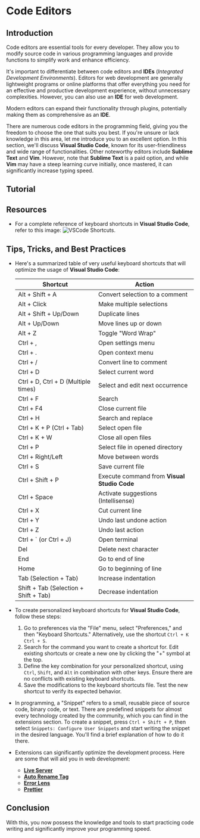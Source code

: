 # Code Editors

## Introduction

Code editors are essential tools for every developer. They allow you to modify source code in various programming languages and provide functions to simplify work and enhance efficiency.

It's important to differentiate between code editors and **IDEs** (_Integrated Development Environments_). Editors for web development are generally lightweight programs or online platforms that offer everything you need for an effective and productive development experience, without unnecessary complexities. However, you can also use an **IDE** for web development.

Modern editors can expand their functionality through plugins, potentially making them as comprehensive as an **IDE**.

There are numerous code editors in the programming field, giving you the freedom to choose the one that suits you best. If you're unsure or lack knowledge in this area, let me introduce you to an excellent option. In this section, we'll discuss **Visual Studio Code**, known for its user-friendliness and wide range of functionalities. Other noteworthy editors include **Sublime Text** and **Vim**. However, note that **Sublime Text** is a paid option, and while **Vim** may have a steep learning curve initially, once mastered, it can significantly increase typing speed.

## Tutorial

<!-- Add a Video tutorial -->

## Resources

-   For a complete reference of keyboard shortcuts in **Visual Studio Code**, refer to this image:
    ![VSCode Shortcuts](https://code.visualstudio.com/assets/docs/getstarted/tips-and-tricks/KeyboardReferenceSheet.png).

## Tips, Tricks, and Best Practices

-   Here's a summarized table of very useful keyboard shortcuts that will optimize the usage of **Visual Studio Code**:

    | Shortcut                              | Action                                      |
    | ------------------------------------- | ------------------------------------------- |
    | Alt + Shift + A                       | Convert selection to a comment              |
    | Alt + Click                           | Make multiple selections                    |
    | Alt + Shift + Up/Down                 | Duplicate lines                             |
    | Alt + Up/Down                         | Move lines up or down                       |
    | Alt + Z                               | Toggle "Word Wrap"                          |
    | Ctrl + ,                              | Open settings menu                          |
    | Ctrl + .                              | Open context menu                           |
    | Ctrl + /                              | Convert line to comment                     |
    | Ctrl + D                              | Select current word                         |
    | Ctrl + D, Ctrl + D (Multiple times)   | Select and edit next occurrence             |
    | Ctrl + F                              | Search                                      |
    | Ctrl + F4                             | Close current file                          |
    | Ctrl + H                              | Search and replace                          |
    | Ctrl + K + P (Ctrl + Tab)             | Select open file                            |
    | Ctrl + K + W                          | Close all open files                        |
    | Ctrl + P                              | Select file in opened directory             |
    | Ctrl + Right/Left                     | Move between words                          |
    | Ctrl + S                              | Save current file                           |
    | Ctrl + Shift + P                      | Execute command from **Visual Studio Code** |
    | Ctrl + Space                          | Activate suggestions (Intellisense)         |
    | Ctrl + X                              | Cut current line                            |
    | Ctrl + Y                              | Undo last undone action                     |
    | Ctrl + Z                              | Undo last action                            |
    | Ctrl + ` (or Ctrl + J)                | Open terminal                               |
    | Del                                   | Delete next character                       |
    | End                                   | Go to end of line                           |
    | Home                                  | Go to beginning of line                     |
    | Tab (Selection + Tab)                 | Increase indentation                        |
    | Shift + Tab (Selection + Shift + Tab) | Decrease indentation                        |

-   To create personalized keyboard shortcuts for **Visual Studio Code**, follow these steps:

    1. Go to preferences via the "File" menu, select "Preferences," and then "Keyboard Shortcuts." Alternatively, use the shortcut `Ctrl + K Ctrl + S`.
    2. Search for the command you want to create a shortcut for. Edit existing shortcuts or create a new one by clicking the "+" symbol at the top.
    3. Define the key combination for your personalized shortcut, using `Ctrl`, `Shift`, and `Alt` in combination with other keys. Ensure there are no conflicts with existing keyboard shortcuts.
    4. Save the modifications to the keyboard shortcuts file. Test the new shortcut to verify its expected behavior.

-   In programming, a "Snippet" refers to a small, reusable piece of source code, binary code, or text. There are predefined snippets for almost every technology created by the community, which you can find in the extensions section. To create a snippet, press `Ctrl + Shift + P`, then select `Snippets: Configure User Snippets` and start writing the snippet in the desired language. You'll find a brief explanation of how to do it there.

-   Extensions can significantly optimize the development process. Here are some that will aid you in web development:

    -   **[Live Server](https://marketplace.visualstudio.com/items?itemName=ritwickdey.LiveServer)**
    -   **[Auto Rename Tag](https://marketplace.visualstudio.com/items?itemName=formulahendry.auto-rename-tag)**
    -   **[Error Lens](https://marketplace.visualstudio.com/items?itemName=usernamehw.errorlens)**
    -   **[Prettier](https://marketplace.visualstudio.com/items?itemName=esbenp.prettier-vscode)**

## Conclusion

With this, you now possess the knowledge and tools to start practicing code writing and significantly improve your programming speed.
